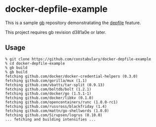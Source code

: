 # docker-depfile-example

This is a sample [gb](https://getgb.io/) repository demonstratating the [depfile](https://getgb.io/docs/depfile) feature.

This project requires gb revision d381a0e or later.

## Usage
```
% git clone https://github.com/constabulary/docker-depfile-example
% cd docker-depfile-example
% gb build
% gb build
fetching github.com/docker/docker-credential-helpers (0.3.0)
fetching github.com/gorilla/mux (1.1)
fetching github.com/vbatts/tar-split (0.9.13)
fetching github.com/boltdb/bolt (1.2.1)
fetching github.com/docker/go (1.5.1-1)
fetching github.com/docker/libkv (0.1.0)
fetching github.com/opencontainers/runc (1.0.0-rc1)
fetching github.com/russross/blackfriday (1.4)
fetching github.com/mattn/go-shellwords (1.0.0)
fetching github.com/Sirupsen/logrus (0.10.0)
... fetching and building intensifies ...
```
